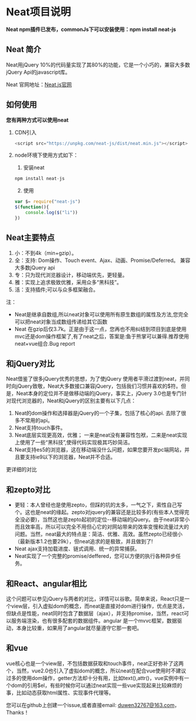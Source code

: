 # Neat项目说明

**Neat npm插件已发布，commonJs下可以安装使用：npm install neat-js**


## Neat 简介

Neat用jQuery 10%的代码量实现了其80%的功能，它是一个小巧的，兼容大多数jQuery Api的javascript库。

Neat 官网地址：[Neat.js官网](http://neat.dtworkroom.com) 

## 如何使用

**您有两种方式可以使用neat**

1. CDN引入

   ```javascript
   <script src="https://unpkg.com/neat-js/dist/neat.min.js"></script>
   ```

2. node环境下使用方式如下：

   1. 安装neat

   ```javascript
   npm install neat-js 
   ```

   2. 使用

   ```javascript
   var $= require("neat-js")
   $(function(){
       console.log($("li"))
   })
   ```



## Neat主要特点

1. 小：不到4k（min+gzip）。
2. 全：支持: Dom操作、Touch event、Ajax、动画、Promise/Deferred。 兼容大多数jQuery api
3. 专：只为现代浏览器设计，移动端优先，更轻量。
4. 雅：实现上追求极致优雅，采用众多“黑科技”。
5. 活：支持插件;可以与众多框架融合。

注：

- Neat是继承自数组,所以neat对象可以使用所有原生数组的属性及方法,您完全可以把neat对象当成数组传递给其它函数
- Neat 在gzip后仅3.7k。正是由于这一点，您再也不用纠结到项目到底是使用mvc还是dom操作框架了,有了neat之后，答案是:鱼于熊掌可以兼得.推荐使用neat+vue组合.Bug report

## 和jQuery对比

Neat借鉴了很多jQuery优秀的思想，为了使jQuery 使用者平滑过渡到neat，并同时向jQuery致敬，Neat大多数接口兼容jQuery，包括我们习惯并喜欢的$符。但是，Neat本身的定位并不是做移动端的jQuery，事实上，jQuery 3.0也是专门针对现代浏览器的，Neat和jQuery的区别主要有以下几点：

1. Neat的dom操作和选择器是jQuery的一个子集，包括了核心的api. 去除了很多不常用的api。
2. Neat支持touch事件。
3. Neat底层实现更高效，优雅； 一来是neat没有兼容性包袱，二来是neat实现上使用了一些“黑科技”,使得代码实现极其巧妙简洁。
4. Neat支持es5的浏览器，这在移动端没什么问题，如果您要开发pc端网站，并且要支持ie9以下的浏览器，Neat并不合适。

更详细的对比

## 和zepto对比

- 更轻：本人曾经也是使用zepto，但踩的坑的太多，一气之下，索性自己写个。这也是neat的缘起。zepto对jquery的兼容还是比较多的(有些本人觉得完全没必要)，当然这也是zepto起初的定位--移动端的jQuery。由于neat非常小而且效率高，所以可以完全不用但心它的对网站带来的效率变慢和流量过大的问题。当然，neat最大的特点是：简洁、优雅、高效。虽然zepto已经很小（最新版本1.2也要29k），但neat追求的是极致，并且做到了!
- Neat ajax支持加载进度、链式调用、统一的异常捕获。
- Neat实现了一个完整的promise/deffered，您可以方便的执行各种异步任务。

## 和React、angular相比

这个问题可以参见jQuery与两者的对比，详情可以谷歌。简单来说，React只是一个view层，引入虚拟dom的概念，而neat是直接对dom进行操作，优点是灵活，但缺点是性能，neat同时包含了数据层（ajax），并支持promise，当然，react可以服务端渲染，也有很多配套的数据组件。angular 是一个mvvc框架，数据驱动，本身比较重，如果用了angular就尽量遵守它那一套吧。

## 和vue

vue核心也是一个view层，不包括数据获取和touch事件，neat正好弥补了这两个，当然，vue2.0也引入了虚拟dom的概念，所以neat在配合vue使用时不建议过多的使用dom操作，getter方法却十分有用，比如text(),attr()，vue实例中有一个dom的引用$el，有些时候你可以通过neat实现一些vue实现起来比较麻烦的事，比如动态获取html属性、实现事件代理等。

您可以在github上创建一个issue,或者直接email: duwen32767@163.com， Thanks！